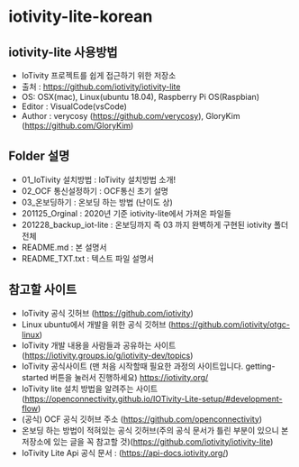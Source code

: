 # iotivity-lite-korean

## iotivity-lite 사용방법

- IoTivity 프로젝트를 쉽게 접근하기 위한 저장소
- 출처 : https://github.com/iotivity/iotivity-lite
- OS: OSX(mac), Linux(ubuntu 18.04), Raspberry Pi OS(Raspbian)
- Editor : VisualCode(vsCode)
- Author : verycosy (https://github.com/verycosy), GloryKim (https://github.com/GloryKim)

## Folder 설명
- 01_IoTivity 설치방법 : IoTivity 설치방법 소개!
- 02_OCF 통신설정하기 : OCF통신 초기 설명
- 03_온보딩하기 : 온보딩 하는 방법 (난이도 상)
- 201125_Orginal : 2020년 기준 iotivity-lite에서 가져온 파일들
- 201228_backup_iot-lite : 온보딩까지 즉 03 까지 완벽하게 구현된 iotivity 폴더 전체
- README.md : 본 설명서
- README_TXT.txt : 텍스트 파일 설명서

## 참고할 사이트
- IoTivity 공식 깃허브 (https://github.com/iotivity)
- Linux ubuntu에서 개발을 위한 공식 깃허브 (https://github.com/iotivity/otgc-linux)
- IoTivity 개발 내용을 사람들과 공유하는 사이트 (https://iotivity.groups.io/g/iotivity-dev/topics)
- IoTivity 공식사이트 (맨 처음 시작할때 필요한 과정의 사이트입니다. getting-started 버튼을 눌러서 진행하세요) https://iotivity.org/
- IoTivity lite 설치 방법을 알려주는 사이트 (https://openconnectivity.github.io/IOTivity-Lite-setup/#development-flow)
- (공식) OCF 공식 깃허브 주소 (https://github.com/openconnectivity)
- 온보딩 하는 방법이 적혀있는 공식 깃허브(주의 공식 문서가 틀린 부분이 있으니 본 저장소에 있는 글을 꼭 참고할 것)(https://github.com/iotivity/iotivity-lite)
- IoTivity Lite Api 공식 문서 : (https://api-docs.iotivity.org/)
